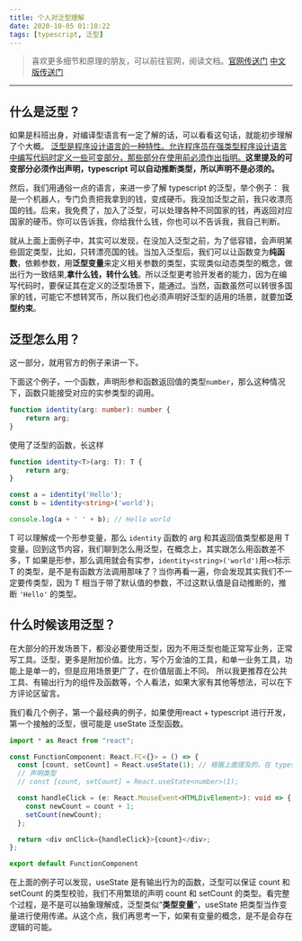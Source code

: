 ```yaml
---
title: 个人对泛型理解
date: 2020-10-05 01:10:22
tags: [typescript, 泛型]
---
```


> 喜欢更多细节和原理的朋友，可以前往官网，阅读文档。[官网传送门](https://www.typescriptlang.org/docs/handbook/generics.html)  [中文版传送门](https://www.tslang.cn/docs/handbook/generics.html)
---

## 什么是泛型？


如果是科班出身，对编译型语言有一定了解的话，可以看看这句话，就能初步理解了个大概。
[泛型是程序设计语言的一种特性。允许程序员在强类型程序设计语言中编写代码时定义一些可变部分，那些部分在使用前必须作出指明。](https://baike.baidu.com/item/%E6%B3%9B%E5%9E%8B/4475207?fr=aladdin)**这里提及的可变部分必须作出声明，typescript 可以自动推断类型，所以声明不是必须的。**

然后，我们用通俗一点的语言，来进一步了解 typescript 的泛型，举个例子：
我是一个机器人，专门负责把我拿到的钱，变成硬币。我没加泛型之前，我只收漂亮国的钱。后来，我免费了，加入了泛型，可以处理各种不同国家的钱，再返回对应国家的硬币。你可以告诉我，你给我什么钱，你也可以不告诉我，我自己判断。

就从上面上面例子中，其实可以发现，在没加入泛型之前，为了低容错，会声明某些固定类型，比如，只转漂亮国的钱。当加入泛型后，我们可以让函数变为**纯函数**，依赖参数，用**泛型变量**来定义相关参数的类型，实现类似动态类型的概念，做出行为一致结果,**拿什么钱，转什么钱**。所以泛型更考验开发者的能力，因为在编写代码时，要保证其在定义的泛型场景下，能通过。当然，函数虽然可以转很多国家的钱，可能它不想转冥币，所以我们也必须声明好泛型的适用的场景，就要加**泛型约束**。

## 泛型怎么用？
这一部分，就用官方的例子来讲一下。

下面这个例子，一个函数，声明形参和函数返回值的类型`number`，那么这种情况下，函数只能接受对应的实参类型的调用。
```typescript
function identity(arg: number): number {
    return arg;
}
```
使用了泛型的函数，长这样
```typescript
function identity<T>(arg: T): T {
    return arg;
}

const a = identity('Hello');
const b = identity<string>('world');

console.log(a + ' ' + b); // Hello world
```
T 可以理解成一个形参变量，那么 `identity` 函数的 arg 和其返回值类型都是用 T 变量。回到这节内容，我们聊到怎么用泛型，在概念上，其实跟怎么用函数差不多，T 如果是形参，那么调用就会有实参，`identity<string>('world')`用`<>`标示 T 的类型，是不是有函数方法调用那味了？当你再看一遍，你会发现其实我们不一定要传类型，因为 T 相当于带了默认值的参数，不过这默认值是自动推断的，推断 `'Hello'` 的类型。



## 什么时候该用泛型？

在大部分的开发场景下，都没必要使用泛型，因为不用泛型也能正常写业务，正常写工具。泛型，更多是附加价值。比方，写个万金油的工具，和单一业务工具，功能上是单一的，但是应用场景更广了，在价值层面上不同。
所以我更推荐在公共工具、有输出行为的组件及函数等，个人看法，如果大家有其他等想法，可以在下方评论区留言。

我们看几个例子，第一个最经典的例子，如果使用react + typescript 进行开发，第一个接触的泛型，很可能是 useState 泛型函数。
```typescript
import * as React from "react";

const FunctionComponent: React.FC<{}> = () => {
  const [count, setCount] = React.useState(1); // 根据上面提及的，在 typescript 中的泛型不一定需要声明类型，它会自动推断，count: number
  // 声明类型
  // const [count, setCount] = React.useState<number>(1);

  const handleClick = (e: React.MouseEvent<HTMLDivElement>): void => {
    const newCount = count + 1;
    setCount(newCount);
  };

  return <div onClick={handleClick}>{count}</div>;
};

export default FunctionComponent

```

在上面的例子可以发现，useState 是有输出行为的函数，泛型可以保证 count 和 setCount 的类型校验，我们不用繁琐的声明 count 和 setCount 的类型。看完整个过程，是不是可以抽象理解成，泛型类似“**类型变量**”，useState 把类型当作变量进行使用传递。从这个点，我们再思考一下，如果有变量的概念，是不是会存在逻辑的可能。